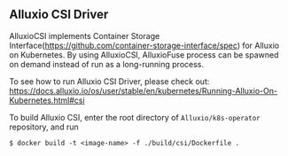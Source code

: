 ## Alluxio CSI Driver

AlluxioCSI implements Container Storage Interface(https://github.com/container-storage-interface/spec)
for Alluxio on Kubernetes. By using AlluxioCSI, AlluxioFuse process can be spawned on demand
instead of run as a long-running process.

To see how to run Alluxio CSI Driver, please check out:
https://docs.alluxio.io/os/user/stable/en/kubernetes/Running-Alluxio-On-Kubernetes.html#csi

To build Alluxio CSI, enter the root directory of `Alluxio/k8s-operator` repository, and run
```console
$ docker build -t <image-name> -f ./build/csi/Dockerfile .
```
